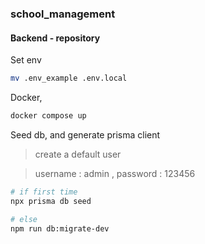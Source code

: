 ### school_management

#### Backend - repository

Set env

```sh
mv .env_example .env.local
```

Docker,

```sh
docker compose up
```

Seed db, and generate prisma client

> create a default user

> username : admin , password : 123456

```sh
# if first time
npx prisma db seed

# else
npm run db:migrate-dev
```

